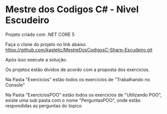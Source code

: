 # Mestre dos Codigos C# - Nivel Escudeiro
Projeto criado com .NET CORE 5

Faça o clone do projeto no link abaixo
https://github.com/kastelic/MestreDosCodigosC-Sharp-Escudeiro.git

Após isso execute a solução.

Os projetos estão dividos de acordo com a proposta dos exercicios.

Na Pasta "Exercicios" estão todos os exercicios de "Trabalhando no Console"

Na Pasta "ExerciciosPOO" estão todos os exercicios de "Utilizando POO", existe uma sub pasta com o nome "PerguntasPOO", onde estão respondidas as perguntas do topico
